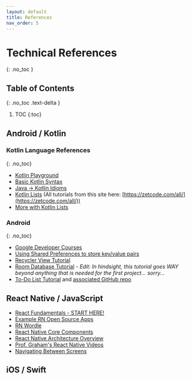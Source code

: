 ```yaml
---
layout: default
title: References
nav_order: 5
---
```


# Technical References
{: .no_toc }

## Table of Contents
{: .no_toc .text-delta }

1. TOC
{:toc}

## Android / Kotlin

### Kotlin Language References
{: .no_toc}

* [Kotlin Playground](https://play.kotlinlang.org/)
* [Basic Kotlin Syntax](https://kotlinlang.org/docs/basic-syntax.html)
* [Java -> Kotlin Idioms](https://kotlinlang.org/docs/idioms.html)
* [Kotlin Lists](https://zetcode.com/kotlin/list/) (All tutorials from this site here: [https://zetcode.com/all/](https://zetcode.com/all/))
* [More with Kotlin Lists](https://www.bezkoder.com/kotlin-list-mutable-list/)

### Android
{: .no_toc}

* [Google Developer Courses](https://developer.android.com/courses)
* [Using Shared Preferences to store key/value pairs](https://developer.android.com/training/data-storage/shared-preferences?hl=en)
* [Recycler View Tutorial](https://www.geeksforgeeks.org/android-recyclerview-in-kotlin/?ref=lbp)
* [Room Database Tutorial](https://developer.android.com/codelabs/android-room-with-a-view-kotlin#0) - _Edit: In hindsight, this tutorial goes WAY beyond anything that is needed for the first project... sorry..._
* [To-Do List Tutorial](https://androidessence.com/how-to-build-a-todo-list-in-kotlin-part-1-new-project) and [associated GitHub repo](https://github.com/AdamMc331/todo-kotlin)

## React Native / JavaScript

* [React Fundamentals - START HERE!](https://reactnative.dev/docs/intro-react)
* [Example RN Open Source Apps](https://github.com/ReactNativeNews/React-Native-Apps)
* [RN Wordle](https://github.com/martymfly/react-native-wordle)
* [React Native Core Components](https://reactnative.dev/docs/components-and-apis)
* [React Native Architecture Overview](https://reactnative.dev/architecture/overview)
* [Prof. Graham's React Native Videos](https://reactnatural.com/)
* [Navigating Between Screens](https://reactnative.dev/docs/navigation)



## iOS / Swift
